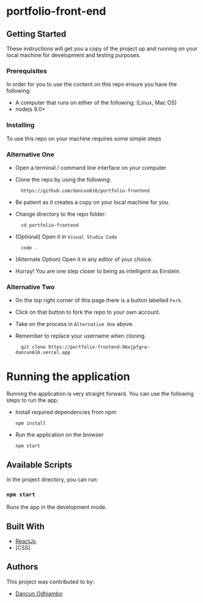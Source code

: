 # portfolio-front-end

## Getting Started

These instructions will get you a copy of the project up and running on your local machine for development and testing purposes. 

### Prerequisites

In order for you to use the content on this repo ensure you have the following:

- A computer that runs on either of the following; (Linux, Mac OS)
- nodejs 9.0+

### Installing

To use this repo on your machine requires some simple steps

### Alternative One

- Open a terminal / command line interface on your computer
- Clone the repo by using the following:

        https://github.com/dancun616/portfolio-frontend

- Be patient as it creates a copy on your local machine for you.
- Change directory to the repo folder:

        cd portfolio-frontend

- (Optional) Open it in ``Visual Studio Code``

        code .

- (Alternate Option) Open it in any editor of your choice.
- Hurray! You are one step closer to being as intelligent as Einstein.

### Alternative Two

- On the top right corner of this page there is a button labelled ``Fork``.
- Click on that button to fork the repo to your own account.
- Take on the process in ``Alternative One`` above.
- Remember to replace your username when cloning.

        git clone https://portfolio-frontend-96xjpfgra-dancun616.vercel.app


# Running the application

Running the application is very straight forward. You can use the following steps to run the app.

- Install required dependencies from npm

      npm install
- Run the application on the browser

      npm start

## Available Scripts

In the project directory, you can run:

### `npm start`

Runs the app in the development mode.

## Built With

* [ReactJs](https://reactjs.org/).
* [CSS]

## Authors

This project was contributed to by:
- [Dancun Odhiambo](https://github.com/dancun616)

